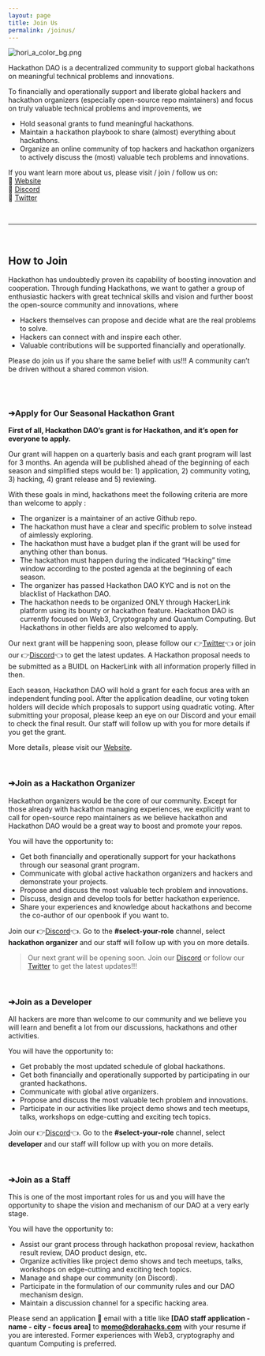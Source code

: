 ```yaml
---
layout: page
title: Join Us
permalink: /joinus/
---
```


![hori_a_color_bg.png](/Hackathon-Playbook/img/hori_a_color_bg.png)

Hackathon DAO is a decentralized community to support global hackathons on meaningful technical problems and innovations. 

To financially and operationally support and liberate global hackers and hackathon organizers (especially open-source repo maintainers) and focus on truly valuable technical problems and improvements, we 
- Hold seasonal grants to fund meaningful hackathons. 
- Maintain a hackathon playbook to share (almost) everything about hackathons.
- Organize an online community of top hackers and hackathon organizers to actively discuss the (most) valuable tech problems and innovations.

If you want learn more about us, please visit / join / follow us on:
<br> 🔗 [Website][Website] 
<br> 🔗 [Discord][Discord]
<br> 🔗 [Twitter][Twitter] 

<br>

----

<br>

## How to Join
Hackathon has undoubtedly proven its capability of boosting innovation and cooperation. Through funding Hackathons, we want to gather a group of enthusiastic hackers with great technical skills and vision and further boost the open-source community and innovations, where
- Hackers themselves can propose and decide what are the real problems to solve.
- Hackers can connect with and inspire each other.
- Valuable contributions will be supported financially and operationally.

Please do join us if you share the same belief with us!!!
A community can’t be driven without a shared common vision.

<br>
<br>

### **➔Apply for Our Seasonal Hackathon Grant**

**First of all, Hackathon DAO’s grant is for Hackathon, and it’s open for everyone to apply.**

Our grant will happen on a quarterly basis and each grant program will last for 3 months. An agenda will be published ahead of the beginning of each season and simplified steps would be: 1) application, 2) community voting, 3) hacking, 4) grant release and 5) reviewing. 

With these goals in mind, hackathons meet the following criteria are more than welcome to apply :
- The organizer is a maintainer of an active Github repo.
- The hackathon must have a clear and specific problem to solve instead of aimlessly exploring.
- The hackathon must have a budget plan if the grant will be used for anything other than bonus.
- The hackathon must happen during the indicated “Hacking” time window according to the posted agenda at the beginning of each season.
- The organizer has passed Hackathon DAO KYC and is not on the blacklist of Hackathon DAO.
- The hackathon needs to be organized ONLY through HackerLink platform using its bounty or hackathon feature.
Hackathon DAO is currently focused on Web3, Cryptography and Quantum Computing. But Hackathons in other fields are also welcomed to apply. 

Our next grant will be happening soon, please follow our 👉[Twitter][Twitter]👈 or join our 👉[Discord][Discord]👈 to get the latest updates. A Hackathon proposal needs to be submitted as a BUIDL on HackerLink with all information properly filled in then.

Each season, Hackathon DAO will hold a grant for each focus area with an independent funding pool. After the application deadline, our voting token holders will decide which proposals to support using quadratic voting. After submitting your proposal, please keep an eye on our Discord and your email to check the final result. Our staff will follow up with you for more details if you get the grant. 

More details, please visit our [Website][Website].

<br>

### **➔Join as a Hackathon Organizer**
Hackathon organizers would be the core of our community. Except for those already with hackathon managing experiences, we explicitly want to call for open-source repo maintainers as we believe hackathon and Hackathon DAO would be a great way to boost and promote your repos.

You will have the opportunity to:
- Get both financially and operationally support for your hackathons through our seasonal grant program.
- Communicate with global active hackathon organizers and hackers and demonstrate your projects.
- Propose and discuss the most valuable tech problem and innovations. 
- Discuss, design and develop tools for better hackathon experience.
- Share your experiences and knowledge about hackathons and become the co-author of our openbook if you want to.

Join our 👉[Discord][Discord]👈. Go to the **#select-your-role** channel, select **hackathon organizer** and our staff will follow up with you on more details. 

> Our next grant will be opening soon. Join our [Discord][Discord] or follow our [Twitter][Twitter] to get the latest updates!!!

<br>

### **➔Join as a Developer**
All hackers are more than welcome to our community and we believe you will learn and benefit a lot from our discussions, hackathons and other activities. 

You will have the opportunity to:
- Get probably the most updated schedule of global hackathons.
- Get both financially and operationally supported by participating in our granted hackathons.
- Communicate with global ative organizers.
- Propose and discuss the most valuable tech problem and innovations. 
- Participate in our activities like project demo shows and tech meetups, talks, workshops on edge-cutting and exciting tech topics.

Join our 👉[Discord][Discord]👈. Go to the **#select-your-role** channel, select **developer** and our staff will follow up with you on more details.

<br>

### **➔Join as a Staff**
This is one of the most important roles for us and you will have the opportunity to shape the vision and mechanism of our DAO at a very early stage. 

You will have the opportunity to:
- Assist our grant process through hackathon proposal review, hackathon result review, DAO product design, etc.
- Organize activities like project demo shows and tech meetups, talks, workshops on edge-cutting and exciting tech topics.
- Manage and shape our community (on Discord).
- Participate in the formulation of our community rules and our DAO mechanism design.
- Maintain a discussion channel for a specific hacking area.

Please send an application 📧 email with a title like **[DAO staff application - name - city - focus area]** to **momo@dorahacks.com** with your resume if you are interested. Former experiences with Web3, cryptography and quantum Computing is preferred.

<br>


[Website]: https://dorahacksglobal.github.io/Hackathon-Playbook/dao/
[Discord]: https://discord.gg/gVBYGfmwQv
[Twitter]: https://twitter.com/hackathonDAO
